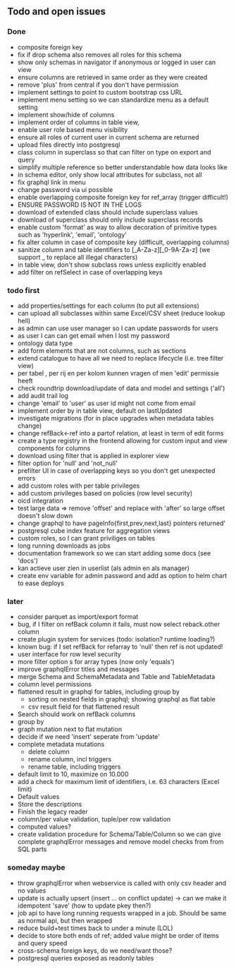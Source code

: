 ## Todo and open issues

### Done

*  composite foreign key
*  fix if drop schema also removes all roles for this schema
*  show only schemas in navigator if anonymous or logged in user can view
*  ensure columns are retrieved in same order as they were created
*  remove 'plus' from central if you don't have permission
*  implement settings to point to custom bootstrap css URL
*  implement menu setting so we can standardize menu as a default setting
*  implement show/hide of columns
*  implement order of columns in table view,
*  enable user role based menu visibility
*  ensure all roles of current user in current schema are returned
*  upload files directly into postgresql
*  class column in superclass so that can filter on type on export and query
*  simplify multiple reference so better understandable how data looks like
*  in schema editor, only show local attributes for subclass, not all
*  fix graphql link in menu
*  change password via ui possible
*  enable overlapping composite foreign key for ref_array (trigger difficult!)
*  ENSURE PASSWORD IS NOT IN THE LOGS
*  download of extended class should include superclass values
*  download of superclass should only include superclass records
*  enable custom 'format' as way to allow decoration of primitive types such as 'hyperlink', 'email', 'ontology'
*  fix alter column in case of composite key (difficult, overlapping columns)
*  sanitize column and table identifiers to [_A-Za-z][_0-9A-Za-z] (we support _ to replace all illegal characters)
*  in table view, don't show subclass rows unless explicitly enabled
*  add filter on refSelect in case of overlapping keys

### todo first

*  add properties/settings for each column (to put all extensions)
*  can upload all subclasses within same Excel/CSV sheet (reduce lookup hell)
*  as admin can use user manager so I can update passwords for users
*  as user I can can get email when I lost my password   
*  ontology data type
*  add form elements that are not columns, such as sections
*  extend catalogue to have all we need to replace lifecycle (i.e. tree filter view)
*  per tabel , per rij en per kolom kunnen vragen of men 'edit' permissie heeft
*  check roundtrip download/update of data and model and settings ('all')
*  add audit trail log
*  change 'email' to 'user' as user id might not come from email
*  implement order by in table view, default on lastUpdated
*  investigate migrations (for in place upgrades when metadata tables change)
*  change refBack<-ref into a partof relation, at least in term of edit forms
*  create a type registry in the frontend allowing for custom input and view components for columns
*  download using filter that is applied in explorer view
*  filter option for 'null' and 'not_null'
*  prefilter UI in case of overlapping keys so you don't get unexpected errors
*  add custom roles with per table privileges
*  add custom privileges based on policies (row level security)
*  oicd integration
*  test large data => remove 'offset' and replace with 'after' so large offset doesn't slow down
*  change graphql to have pageInfo{first,prev,next,last} pointers returned'
*  postgresql cube index feature for aggregation views
*  custom roles, so I can grant priviliges on tables
*  long running downloads as jobs
*  documentation framework so we can start adding some docs (see 'docs')
*  kan actieve user zien in userlist (als admin en als manager)
*  create env variable for admin password and add as option to helm chart to ease deploys

### later
*  consider parquet as import/export format
*  bug, if I filter on refBack column it fails, must now select reback.other column
*  create plugin system for services (todo: isolation? runtime loading?)
*  known bug: if I set refBack for refarray to 'null' then ref is not updated!
*  user interface for row level security
*  more filter option s for array types (now only 'equals')
*  improve graphqlError titles and messages
*  merge Schema and SchemaMetadata and Table and TableMetadata
*  column level permissions
*  flattened result in graphql for tables, including group by
    *  sorting on nested fields in graphql; showing graphql as flat table
    *  csv result field for that flattened result
*  Search should work on refBack columns
*  group by
*  graph mutation next to flat mutation
*  decide if we need 'insert' seperate from 'update'
*  complete metadata mutations
    * delete column
    * rename column, incl triggers
    * rename table, including triggers
*  default limit to 10, maximize on 10.000
*  add a check for maximum limit of identifiers, i.e. 63 characters (Excel limit)
*  Default values
*  Store the descriptions
*  Finish the legacy reader
*  column/per value validation, tuple/per row validation
*  computed values?
*  create validation procedure for Schema/Table/Column so we can give complete graphqlError messages and remove model checks from from SQL parts

### someday maybe
*  throw graphqlError when webservice is called with only csv header and no values
*  update is actually upsert (insert ... on conflict update) -> can we make it idempotent 'save' (how to update pkey then?)
*  job api to have long running requests wrapped in a job. Should be same as normal api, but then wrapped
*  reduce build+test times back to under a minute (LOL)
*  decide to store both ends of ref; added value might be order of items and query speed
*  cross-schema foreign keys, do we need/want those?
*  postgresql queries exposed as readonly tables